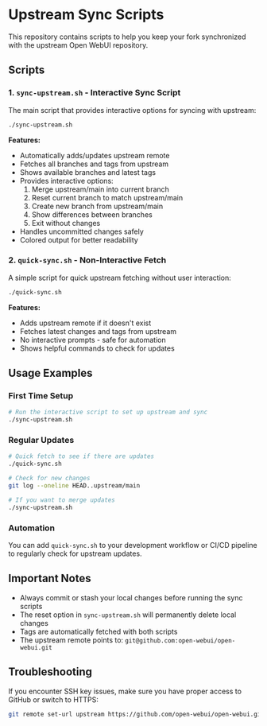 # Upstream Sync Scripts

This repository contains scripts to help you keep your fork synchronized with the upstream Open WebUI repository.

## Scripts

### 1. `sync-upstream.sh` - Interactive Sync Script

The main script that provides interactive options for syncing with upstream:

```bash
./sync-upstream.sh
```

**Features:**
- Automatically adds/updates upstream remote
- Fetches all branches and tags from upstream
- Shows available branches and latest tags
- Provides interactive options:
  1. Merge upstream/main into current branch
  2. Reset current branch to match upstream/main
  3. Create new branch from upstream/main
  4. Show differences between branches
  5. Exit without changes
- Handles uncommitted changes safely
- Colored output for better readability

### 2. `quick-sync.sh` - Non-Interactive Fetch

A simple script for quick upstream fetching without user interaction:

```bash
./quick-sync.sh
```

**Features:**
- Adds upstream remote if it doesn't exist
- Fetches latest changes and tags from upstream
- No interactive prompts - safe for automation
- Shows helpful commands to check for updates

## Usage Examples

### First Time Setup
```bash
# Run the interactive script to set up upstream and sync
./sync-upstream.sh
```

### Regular Updates
```bash
# Quick fetch to see if there are updates
./quick-sync.sh

# Check for new changes
git log --oneline HEAD..upstream/main

# If you want to merge updates
./sync-upstream.sh
```

### Automation
You can add `quick-sync.sh` to your development workflow or CI/CD pipeline to regularly check for upstream updates.

## Important Notes

- Always commit or stash your local changes before running the sync scripts
- The reset option in `sync-upstream.sh` will permanently delete local changes
- Tags are automatically fetched with both scripts
- The upstream remote points to: `git@github.com:open-webui/open-webui.git`

## Troubleshooting

If you encounter SSH key issues, make sure you have proper access to GitHub or switch to HTTPS:
```bash
git remote set-url upstream https://github.com/open-webui/open-webui.git
```
